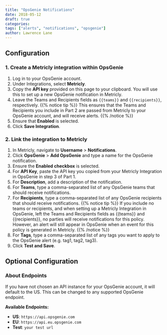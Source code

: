 ```yaml
---
title: "OpsGenie Notifications"
date: 2018-05-12
draft: true
categories:
tags: ["alerts", "notifications", "opsgenie"]
author: Lawrence Lane
---
```


## Configuration

### 1. Create a Metricly integration within OpsGenie
1. Log in to your OpsGenie account.
2. Under Integrations, select **Metricly**.
3. Copy the **API key** provided on this page to your clipboard. You will use this to set up a new OpsGenie notification in Metricly.
4. Leave the Teams and Recipients fields as ``{{teams}}`` and ``{{recipients}}``, respectively.
{{% notice tip %}}
This ensures that the Teams and Recipients you include in Part 2 are passed from Metricly to your OpsGenie account, and will receive alerts.
{{% /notice %}}
5. Ensure that **Enabled** is selected.
6. Click **Save Integration**.

### 2. Link the integration to Metricly
1. In Metricly, navigate to **Username** > **Notifications**.
2. Click **OpsGenie** > **Add OpsGenie** and type a name for the OpsGenie notification.
3. Ensure the **Enabled checkbox** is selected.
4. For **API Key**, paste the API key you copied from your Metricly Integration in OpsGenie in step 3 of Part 1.
5. For **Description**, add a description of the notification.
6. For **Teams**, type a comma-separated list of any OpsGenie teams that should receive notifications.
7. For **Recipients**, type a comma-separated list of any OpsGenie recipients that should receive notifications.
{{% notice tip %}}
If you include no teams or recipients, and when setting up a Metricly Integration in OpsGenie, left the Teams and Recipients fields as {{teams}} and {{recipients}}, no parties will receive notifications for this policy. However, an alert will still appear in OpsGenie when an event for this policy is generated in Metricly.
{{% /notice %}}
8. For **Tags**, type a comma-separated list of any tags you want to apply to the OpsGenie alert (e.g. tag1, tag2, tag3).
9. Click **Test and Save**.

## Optional Configuration

### About Endpoints
If you have not chosen an API instance for your OpsGenie account, it will default to the US. This can be changed to any supported OpsGenie endpoint.

**Available Endpoints:**

 - **US**: `https://api.opsgenie.com`
 - **EU**: `https://api.eu.opsgenie.com`
 - **Test**: `your test url`
